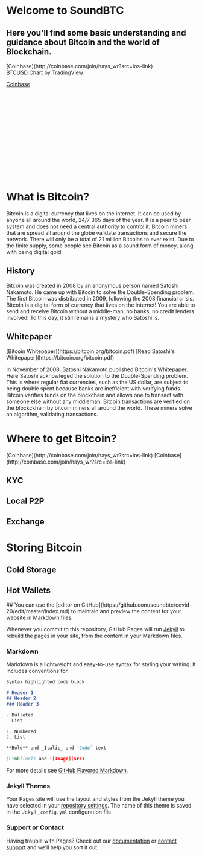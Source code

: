 <h1>Welcome to SoundBTC</h1>
<p><h2>Here you'll find some basic understanding and guidance about Bitcoin and the world of Blockchain.</h2>
</p>
[Coinbase](http://coinbase.com/join/hays_wr?src=ios-link)

<!-- TradingView Widget BEGIN -->
<div class="tradingview-widget-container">
  <div id="tradingview_78cdf"></div>
  <div class="tradingview-widget-copyright"><a href="https://www.tradingview.com/symbols/COINBASE-BTCUSD/" rel="noopener" target="_blank"><span class="blue-text">BTCUSD Chart</span></a> by TradingView</div>
  <script type="text/javascript" src="https://s3.tradingview.com/tv.js"></script>
  <script type="text/javascript">
  new TradingView.widget(
  {
  "width": 750,
  "height": 500,
  "symbol": "COINBASE:BTCUSD",
  "interval": "D",
  "timezone": "Etc/UTC",
  "theme": "light",
  "style": "1",
  "locale": "en",
  "toolbar_bg": "#f1f3f6",
  "enable_publishing": false,
  "allow_symbol_change": true,
  "container_id": "tradingview_78cdf"
}
  );
  </script>
</div>
<!-- TradingView Widget END -->

[Coinbase](http://coinbase.com/join/hays_wr?src=ios-link)

<div id="divWidgetAreaConversion" style="min-width:280px !important; height:220px !important;"><script>var typeChart='conversion';
var w_baseCurrency = new Array(); var w_targetCurrency = new Array(); w_baseCurrency[0]="BTC"; w_targetCurrency[0]="USD"; var widgetStyle={};
widgetStyle["bgColor"]="#FFFFFF";
widgetStyle["backgroundColor"]="#FFFFFF";
widgetStyle["bgTransparent"]="solid";
widgetStyle["fontSize"]="16px";
widgetStyle["fontFamily"]="arial";
widgetStyle["fontColor"]="#000000";
widgetStyle["borderWidth"]="1";
widgetStyle["borderColor"]="#CCCCCC";
widgetStyle["cornerStyle"]="round";
widgetStyle["lastUpdateTime"]="block";
widgetStyle["chartStyle"]="none";
</script><meta charset="UTF"><script src="https://bitcoinaverage.com/vendor/jquery/dist/jquery.min.js"></script><script src="http://d3js.org/d3.v3.min.js" charset="utf-8"></script><script src="https://bitcoinaverage.com/js/widgetGenerator/widgetUserScript.js"></script></div>

<p>
<h1>What is Bitcoin?</h1>
<p>Bitcoin is a digital currency that lives on the internet. It can be used by anyone all around the world, 24/7 365 days of the year. It is a peer to peer system and does not need a central authority to control it. Bitcoin miners that are spread all around the globe validate transactions and secure the network. There will only be a total of 21 million Bitcoins to ever exist. Due to the finite supply, some people see Bitcoin as a sound form of money, along with being digital gold.</p>
<h2>History</h2>
<p>Bitcoin was created in 2008 by an anonymous person named Satoshi Nakamoto. He came up with Bitcoin to solve the Double-Spending problem. The first Bitcoin was distributed in 2009, following the 2008 financial crisis. Bitcoin is a digital form of currency that lives on the internet! You are able to send and receive Bitcoin without a middle-man, no banks, no credit lenders involved! To this day, it still remains a mystery who Satoshi is.</p>

<h2>Whitepaper</h2>
[Bitcoin Whitepaper](https://bitcoin.org/bitcoin.pdf)
[Read Satoshi's Whitepaper](https://bitcoin.org/bitcoin.pdf)
  
<p>In November of 2008, Satoshi Nakamoto published Bitcoin's Whitepaper. Here Satoshi acknowleged the solution to the Double-Spending problem. This is where regular fiat currencies, such as the US dollar, are subject to being double spent because banks are inefficient with verifying funds. Bitcoin verifies funds on the blockchain and allows one to transact with someone else without any middleman. Bitcoin transactions are verified on the blockckhain by bitcoin miners all around the world. These miners solve an algorithm, validating transactions.
</p>

<p>
  <h1>Where to get Bitcoin?</h1>
  </p>
  [Coinbase](http://coinbase.com/join/hays_wr?src=ios-link)
  [Coinbase](http://coinbase.com/join/hays_wr?src=ios-link)
  
  <h2>KYC</h2>
  <h2>Local P2P</h2>
  <h2>Exchange</h2>
  
  </p>
  
  <P>
  <h1>Storing Bitcoin</h1>
  <h2>Cold Storage</h2>
  <h2>Hot Wallets</h2>
  
  </p>
##
You can use the [editor on GitHub](https://github.com/soundbtc/covid-20/edit/master/index.md) to maintain and preview the content for your website in Markdown files.

Whenever you commit to this repository, GitHub Pages will run [Jekyll](https://jekyllrb.com/) to rebuild the pages in your site, from the content in your Markdown files.

### Markdown

Markdown is a lightweight and easy-to-use syntax for styling your writing. It includes conventions for

```markdown
Syntax highlighted code block

# Header 1
## Header 2
### Header 3

- Bulleted
- List

1. Numbered
2. List

**Bold** and _Italic_ and `Code` text

[Link](url) and ![Image](src)
```

For more details see [GitHub Flavored Markdown](https://guides.github.com/features/mastering-markdown/).

### Jekyll Themes

Your Pages site will use the layout and styles from the Jekyll theme you have selected in your [repository settings](https://github.com/soundbtc/covid-20/settings). The name of this theme is saved in the Jekyll `_config.yml` configuration file.

### Support or Contact

Having trouble with Pages? Check out our [documentation](https://help.github.com/categories/github-pages-basics/) or [contact support](https://github.com/contact) and we’ll help you sort it out.
